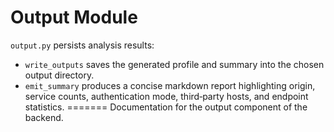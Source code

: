 # Output Module

`output.py` persists analysis results:

- `write_outputs` saves the generated profile and summary into the chosen output directory.
- `emit_summary` produces a concise markdown report highlighting origin, service counts, authentication mode, third‑party hosts, and endpoint statistics.
=======
Documentation for the output component of the backend.
